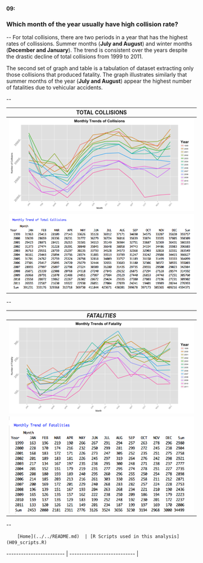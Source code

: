 #### 09:
### Which month of the year usually have high collision rate?
--
For total collisions, there are two periods in a year that has the highest rates of collissions. Summer months (**July and August**) and winter months (**December and January**). The trend is consistent over the years despite the drastic decline of total collisions from 1999 to 2011.

The second set of graph and table is a tabulation of dataset extracting only those collisions that produced fatality. The graph illustrates similarly that summer months of the year (**July and August**) appear the highest number of fatalities due to vehicular accidents.

--

|**TOTAL COLLISIONS**|
|:------------------:|
![](H09_GraphA.png)|
![](H09_TableA.png)|

--

|*FATALITIES*|
|:------------------:|
![](H09_GraphB.png)|
![](H09_TableB.png)|






--
        
        [Home](../../README.md)  | [R Scripts used in this analysis](H09_scripts.R)
------------------------ | ---------------------------
        |
